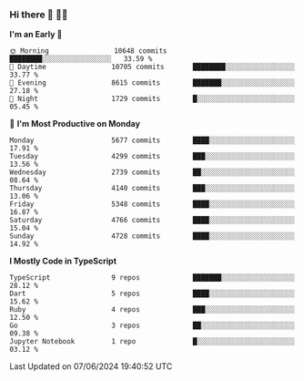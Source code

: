 ### Hi there 👋 🧑‍💻



<!--START_SECTION:waka-->
**I'm an Early 🐤** 

```text
🌞 Morning                10648 commits       ████████░░░░░░░░░░░░░░░░░   33.59 % 
🌆 Daytime                10705 commits       ████████░░░░░░░░░░░░░░░░░   33.77 % 
🌃 Evening                8615 commits        ███████░░░░░░░░░░░░░░░░░░   27.18 % 
🌙 Night                  1729 commits        █░░░░░░░░░░░░░░░░░░░░░░░░   05.45 % 
```
📅 **I'm Most Productive on Monday** 

```text
Monday                   5677 commits        ████░░░░░░░░░░░░░░░░░░░░░   17.91 % 
Tuesday                  4299 commits        ███░░░░░░░░░░░░░░░░░░░░░░   13.56 % 
Wednesday                2739 commits        ██░░░░░░░░░░░░░░░░░░░░░░░   08.64 % 
Thursday                 4140 commits        ███░░░░░░░░░░░░░░░░░░░░░░   13.06 % 
Friday                   5348 commits        ████░░░░░░░░░░░░░░░░░░░░░   16.87 % 
Saturday                 4766 commits        ████░░░░░░░░░░░░░░░░░░░░░   15.04 % 
Sunday                   4728 commits        ████░░░░░░░░░░░░░░░░░░░░░   14.92 % 
```


**I Mostly Code in TypeScript** 

```text
TypeScript               9 repos             ███████░░░░░░░░░░░░░░░░░░   28.12 % 
Dart                     5 repos             ████░░░░░░░░░░░░░░░░░░░░░   15.62 % 
Ruby                     4 repos             ███░░░░░░░░░░░░░░░░░░░░░░   12.50 % 
Go                       3 repos             ██░░░░░░░░░░░░░░░░░░░░░░░   09.38 % 
Jupyter Notebook         1 repo              █░░░░░░░░░░░░░░░░░░░░░░░░   03.12 % 
```




 Last Updated on 07/06/2024 19:40:52 UTC
<!--END_SECTION:waka-->


